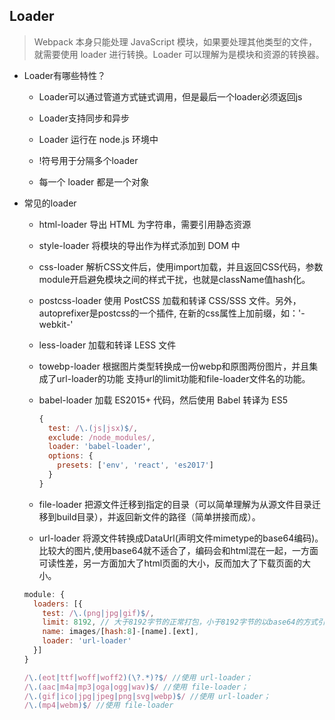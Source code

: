 ## Loader

  > Webpack 本身只能处理 JavaScript 模块，如果要处理其他类型的文件，就需要使用 loader 进行转换。Loader 可以理解为是模块和资源的转换器。

* Loader有哪些特性？

  - Loader可以通过管道方式链式调用，但是最后一个loader必须返回js

  - Loader支持同步和异步

  - Loader 运行在 node.js 环境中

  - !符号用于分隔多个loader

  - 每一个 loader 都是一个对象

* 常见的loader

  - html-loader 导出 HTML 为字符串，需要引用静态资源

  - style-loader 将模块的导出作为样式添加到 DOM 中

  - css-loader 解析CSS文件后，使用import加载，并且返回CSS代码，参数module开启避免模块之间的样式干扰，也就是className值hash化。

  - postcss-loader 使用 PostCSS 加载和转译 CSS/SSS 文件。另外，autoprefixer是postcss的一个插件, 在新的css属性上加前缀，如：'-webkit-'

  - less-loader 加载和转译 LESS 文件

  - towebp-loader 根据图片类型转换成一份webp和原图两份图片，并且集成了url-loader的功能 支持url的limit功能和file-loader文件名的功能。

  - babel-loader 加载 ES2015+ 代码，然后使用 Babel 转译为 ES5

    ```js
    {
      test: /\.(js|jsx)$/,
      exclude: /node_modules/,
      loader: 'babel-loader',
      options: {
        presets: ['env', 'react', 'es2017']
      }
    }
    ```

  - file-loader 把源文件迁移到指定的目录（可以简单理解为从源文件目录迁移到build目录），并返回新文件的路径（简单拼接而成）。

  - url-loader 将源文件转换成DataUrl(声明文件mimetype的base64编码)。比较大的图片,使用base64就不适合了，编码会和html混在一起，一方面可读性差，另一方面加大了html页面的大小，反而加大了下载页面的大小。

  ```js
  module: {
    loaders: [{
      test: /\.(png|jpg|gif)$/,
      limit: 8192, // 大于8192字节的正常打包，小于8192字节的以base64的方式引入
      name: images/[hash:8]-[name].[ext],
      loader: 'url-loader' 
    }]
  }
  ```

  ```js
  /\.(eot|ttf|woff|woff2)(\?.*)?$/ //使用 url-loader；
  /\.(aac|m4a|mp3|oga|ogg|wav)$/ //使用 file-loader；
  /\.(gif|ico|jpg|jpeg|png|svg|webp)$/ //使用 url-loader；
  /\.(mp4|webm)$/ //使用 file-loader
  ```

